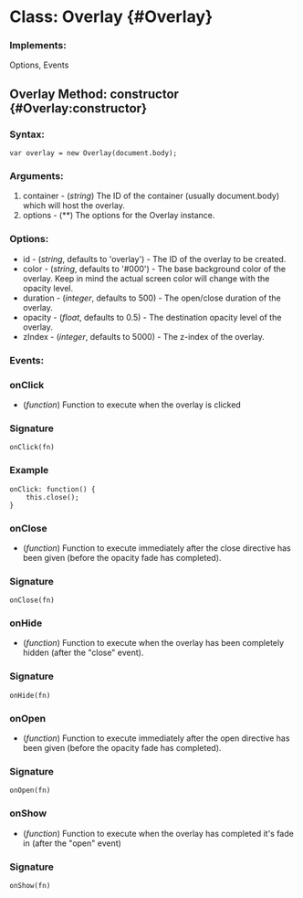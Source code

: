 Class: Overlay {#Overlay}
=================================

### Implements:

Options, Events


Overlay Method: constructor {#Overlay:constructor}
-----------------------------------------------------------


### Syntax:

	var overlay = new Overlay(document.body);

### Arguments:

1. container - (*string*)  The ID of the container (usually document.body) which will host the overlay.
2. options - (**)  The options for the Overlay instance.

### Options:

* id - (*string*, defaults to 'overlay') - The ID of the overlay to be created.
* color - (*string*, defaults to '#000') - The base background color of the overlay.  Keep in mind the actual screen color will change with the opacity level.
* duration - (*integer*, defaults to 500) - The open/close duration of the overlay.
* opacity - (*float*, defaults to 0.5) - The destination opacity level of the overlay.
* zIndex - (*integer*, defaults to 5000) - The z-index of the overlay.

### Events:

### onClick

* (*function*) Function to execute when the overlay is clicked

### Signature

	onClick(fn)
	
### Example

	onClick: function() {
		this.close();
	}
	
### onClose

* (*function*) Function to execute immediately after the close directive has been given (before the opacity fade has completed).

### Signature

	onClose(fn)

### onHide

* (*function*) Function to execute when the overlay has been completely hidden (after the "close" event).

### Signature

	onHide(fn)

### onOpen

* (*function*) Function to execute immediately after the open directive has been given (before the opacity fade has completed).

### Signature

	onOpen(fn)
	
### onShow

* (*function*) Function to execute when the overlay has completed it's fade in (after the "open" event)

### Signature

	onShow(fn)